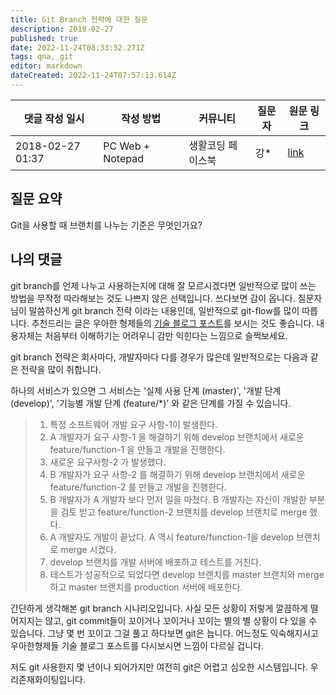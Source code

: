 ```yaml
---
title: Git Branch 전략에 대한 질문
description: 2018-02-27
published: true
date: 2022-11-24T08:33:52.271Z
tags: qna, git
editor: markdown
dateCreated: 2022-11-24T07:57:13.614Z
---
```


|댓글 작성 일시|작성 방법|커뮤니티|질문자|원문 링크|
|---|---|---|---|---|
|2018-02-27 01:37|PC Web + Notepad|생활코딩 페이스북|강*|[link](https://www.facebook.com/groups/codingeverybody/permalink/2045772165463309/)|

## 질문 요약
Git을 사용할 때 브랜치를 나누는 기준은 무엇인가요?

## 나의 댓글
git branch를 언제 나누고 사용하는지에 대해 잘 모르시겠다면 일반적으로 많이 쓰는 방법을 무작정 따라해보는 것도 나쁘지 않은 선택입니다. 쓰다보면 감이 옵니다. 질문자님이 말씀하신게 git branch 전략 이라는 내용인데, 일반적으로 git-flow를 많이 따릅니다. 추천드리는 글은 우아한 형제들의 [기술 블로그 포스트](http://woowabros.github.io/experience/2017/10/30/baemin-mobile-git-branch-strategy.html)를 보시는 것도 좋습니다. 내용자체는 처음부터 이해하기는 어려우니 감만 익힌다는 느낌으로 슬쩍보세요.

git branch 전략은 회사마다, 개발자마다 다를 경우가 많은데 일반적으로는 다음과 같은 전략을 많이 취합니다.

하나의 서비스가 있으면 그 서비스는 '실제 사용 단계 (master)', '개발 단계 (develop)', '기능별 개발 단계 (feature/*)' 와 같은 단계를 가질 수 있습니다.

> 1. 특정 소프트웨어 개발 요구 사항-1이 발생한다.
> 2. A 개발자가 요구 사항-1 을 해결하기 위해 develop 브랜치에서 새로운 feature/function-1 을 만들고 개발을 진행한다.
> 3. 새로운 요구사항-2 가 발생했다.
> 4. B 개발자가 요구 사항-2 를 해결하기 위해 develop 브랜치에서 새로운 feature/function-2 를 만들고 개발을 진행한다.
> 5. B 개발자가 A 개발자 보다 먼저 일을 마쳤다. B 개발자는 자신이 개발한 부분을 검토 받고 feature/function-2 브랜치를 develop 브랜치로 merge 했다.
> 6. A 개발자도 개발이 끝났다. A 역시 feature/function-1을 develop 브랜치로 merge 시켰다.
> 7. develop 브랜치를 개발 서버에 배포하고 테스트를 거친다.
> 8. 테스트가 성공적으로 되었다면 develop 브랜치를 master 브랜치와 merge 하고 master 브랜치를 production 서버에 배포한다.

간단하게 생각해본 git branch 시나리오입니다. 사실 모든 상황이 저렇게 깔끔하게 떨어지지는 않고, git commit들이 꼬이거나 꼬이거나 꼬이는 별의 별 상황이 다 있을 수 있습니다. 그냥 몇 번 꼬이고 그걸 풀고 하다보면 git은 늡니다. 어느정도 익숙해지시고 우아한형제들 기술 블로그 포스트를 다시보시면 느낌이 다르실 겁니다.

저도 git 사용한지 몇 년이나 되어가지만 여전히 git은 어렵고 심오한 시스템입니다. 우리존재화이팅입니다.